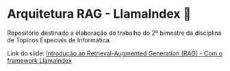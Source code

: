 # Arquitetura RAG - LlamaIndex 🦙

Repositório destinado a elaboração do trabalho do 2º bimestre da disciplina de Tópicos Especiais de Informática.

Link do slide: [Introdução ao Retrieval-Augmented Generation (RAG) - Com o framework LlamaIndex](https://docs.google.com/presentation/d/1TAnXDTgFxXv1jw243Ykxi02_fzLILPL80gAI8BAu77Y/edit#slide=id.p)
